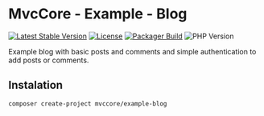 # MvcCore - Example - Blog

[![Latest Stable Version](https://img.shields.io/badge/Stable-v5.1.2-brightgreen.svg?style=plastic)](https://github.com/mvccore/example-blog/releases)
[![License](https://img.shields.io/badge/License-BSD%203-brightgreen.svg?style=plastic)](https://mvccore.github.io/docs/mvccore/5.0.0/LICENSE.md)
[![Packager Build](https://img.shields.io/badge/Packager%20Build-passing-brightgreen.svg?style=plastic)](https://github.com/mvccore/packager)
![PHP Version](https://img.shields.io/badge/PHP->=5.4-brightgreen.svg?style=plastic)

Example blog with basic posts and comments and simple authentication to add posts or comments.

## Instalation
```shell
composer create-project mvccore/example-blog
```
